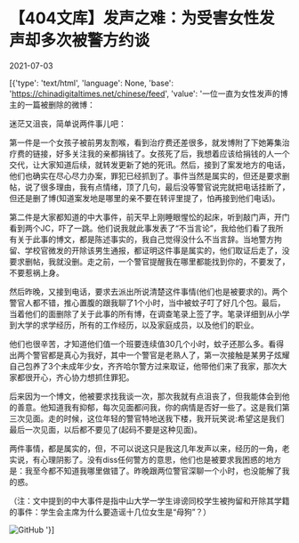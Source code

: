 # 【404文库】发声之难：为受害女性发声却多次被警方约谈

2021-07-03

[{'type': 'text/html', 'language': None, 'base': 'https://chinadigitaltimes.net/chinese/feed', 'value': '一位一直为女性发声的博主的一篇被删除的微博：



迷茫又沮丧，简单说两件事儿吧：

第一件是一个女孩子被前男友割喉，看到治疗费还差很多，就发博附了下她筹集治疗费的链接，好多关注我的亲都捐钱了。女孩死了后，我想着应该给捐钱的人一个交代，让大家知道后续，就转发更新了她的死讯。然后，接到了案发地方的电话，他们也确实在尽心尽力办案，罪犯已经抓到了。事件当然是属实的，但还是要求删帖，说了很多理由，我有点情绪，顶了几句，最后没等警官说完就把电话挂断了，但还是删了博(知道案发地是哪里的亲不要在转评里提了，怕再接到他们电话)。

第二件是大家都知道的中大事件，前天早上刚睡眼惺忪的起床，听到敲门声，开门看到两个JC，吓了一跳。他们说我就此事发表了“不当言论”，我给他们看了我所有关于此事的博文，都是陈述事实的，我自己觉得没什么不当言辞。当地警方拘留、学校官微发的开除该男生通报，都证明这件事是属实的，他们取证后走了，没要求删帖，我就没删。走之前，一个警官提醒我在哪里都能找到你的，不要发了，不要惹祸上身。

然后昨晚，又接到电话，要求去派出所说清楚这件事情(他们也是被要求的)。两个警官人都不错，推心置腹的跟我聊了1个小时，当中被蚊子叮了好几个包。最后，当着他们的面删除了关于此事的所有博，在调查笔录上签了字。笔录详细到从小学到大学的求学经历，所有的工作经历，以及家庭成员，以及他们的职业。

他们也很辛苦，才知道他们值一个班要连续值30几个小时，蚊子还那么多。看得出两个警官都是真心为我好，其中一个警官是老熟人了，第一次接触是某男子炫耀自己包养了3个未成年少女，齐齐哈尔警方过来取证，他带他们来了我家，那次大家都很开心，齐心协力想抓住罪犯。

后来因为一个博文，他被要求找我谈一次，那次我就有点沮丧了，但我能体会到他的善意。他知道我有抑郁，每次见面都问我，你的病情是否好一些了。这是我们第三次见面。走的时候，这位年轻的警官特地送我下楼，我开玩笑说:希望这是我们最后一次见面，以后都不要见了(起码不要是这种见面)。

两件事情，都是属实的，但，不可以说这只是我这几年发声以来，经历的一角，老实说，有心理阴影了。没有diss任何警方的意思，他们也是被要求我困惑的地方是：我至今都不知道我哪里做错了。昨晚跟两位警官深聊一个小时，也没能解了我的惑。



（注：文中提到的中大事件是指中山大学一学生诽谤同校学生被拘留和开除其学籍的事件：学生会主席为什么要造谣十几位女生是“母狗”？）

![GitHub](https://chinadigitaltimes.net/chinese/files/2021/07/02.png)  '}]